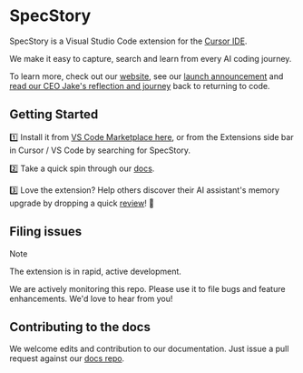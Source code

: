 # SpecStory

SpecStory is a Visual Studio Code extension for the [Cursor IDE](https://www.cursor.com/). 

We make it easy to capture, search and learn from every AI coding journey.

To learn more, check out our [website](https://specstory.com/), see our [launch announcement](https://specstory.com/blog/specstory-launch) and [read our CEO Jake's reflection and journey](https://specstory.com/blog/a-ceos-journey-back-to-code) back to returning to code.

## Getting Started

1️⃣ Install it from [VS Code Marketplace here](https://marketplace.visualstudio.com/items?itemName=SpecStory.specstory-vscode), or from the Extensions side bar in Cursor / VS Code by searching for SpecStory.

2️⃣ Take a quick spin through our [docs](https://docs.specstory.com/introduction).

3️⃣ Love the extension? Help others discover their AI assistant's memory upgrade by dropping a quick [review](https://marketplace.visualstudio.com/items?itemName=SpecStory.specstory-vscode&ssr=false#review-details)! 🧠

## Filing issues

> [!NOTE]
The extension is in rapid, active development.

We are actively monitoring this repo. Please use it to file bugs and feature enhancements. We'd love to hear from you!

## Contributing to the docs

We welcome edits and contribution to our documentation. Just issue a pull request against our [docs repo](https://github.com/specstoryai/docs/).
